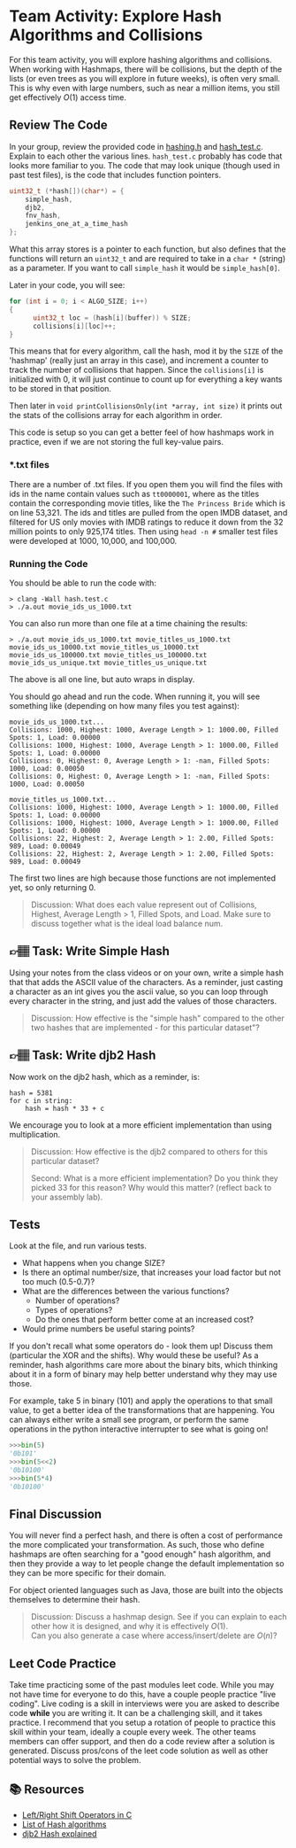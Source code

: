 # Team Activity: Explore Hash Algorithms and Collisions  

For this team activity, you will explore hashing algorithms and collisions. When working with Hashmaps,
there will be collisions, but the depth of the lists (or even trees as you will explore in future weeks),
is often very small. This is why even with large numbers, such as near a million items, you still get effectively
$O(1)$ access time. 

## Review The Code

In your group, review the provided code in [hashing.h](hashing.h) and [hash_test.c](hash_test.c). 
Explain to each other the various lines. `hash_test.c` probably has code that looks more familiar to you.
The code that may look unique (though used in past test files), is the code that includes function pointers.

```c
uint32_t (*hash[])(char*) = {
    simple_hash,
    djb2,
    fnv_hash,
    jenkins_one_at_a_time_hash    
};
```

What this array stores is a pointer to each function, but also defines that the functions will return an `uint32_t` and are 
required to take in a `char *` (string) as a parameter. If you want to call `simple_hash` it would be `simple_hash[0]`.

Later in your code, you will see:

```c
for (int i = 0; i < ALGO_SIZE; i++)
{
      uint32_t loc = (hash[i](buffer)) % SIZE;
      collisions[i][loc]++;
}
```
This means that for every algorithm, call the hash, mod it by the `SIZE` of the 'hashmap' (really just an array in this case), and increment a counter to track the number of collisions that happen. Since the `collisions[i]` is initialized with 0, it will just continue to count up for everything a key wants to be stored in that position. 

Then later in `void printCollisionsOnly(int *array, int size)` it prints out the stats of the collisions array for each algorithm in order. 

This code is setup so you can get a better feel of how hashmaps work in practice, even if we are not storing the full key-value pairs. 



### *.txt files
There are a number of .txt files. If you open them you will find the files with ids in the name contain values such as `tt0000001`, where as the titles contain the corresponding movie titles, like the `The Princess Bride` which is on line 53,321. The ids and titles are pulled from the open IMDB dataset, and filtered for US only movies with IMDB ratings to reduce it down from the 32 million points to only 925,174 titles. Then using `head -n #` smaller test files were developed at 1000, 10,000, and 100,000. 

### Running the Code
You should be able to run the code with:

```console
> clang -Wall hash.test.c 
> ./a.out movie_ids_us_1000.txt
```

You can also run more than one file at a time chaining the results:

```console
> ./a.out movie_ids_us_1000.txt movie_titles_us_1000.txt movie_ids_us_10000.txt movie_titles_us_10000.txt movie_ids_us_100000.txt movie_titles_us_100000.txt movie_ids_us_unique.txt movie_titles_us_unique.txt 
```
The above is all one line, but auto wraps in display. 

You should go ahead and run the code. When running it, you will see something like (depending on how many files you test against):

```text
movie_ids_us_1000.txt...
Collisions: 1000, Highest: 1000, Average Length > 1: 1000.00, Filled Spots: 1, Load: 0.00000
Collisions: 1000, Highest: 1000, Average Length > 1: 1000.00, Filled Spots: 1, Load: 0.00000
Collisions: 0, Highest: 0, Average Length > 1: -nan, Filled Spots: 1000, Load: 0.00050
Collisions: 0, Highest: 0, Average Length > 1: -nan, Filled Spots: 1000, Load: 0.00050

movie_titles_us_1000.txt...
Collisions: 1000, Highest: 1000, Average Length > 1: 1000.00, Filled Spots: 1, Load: 0.00000
Collisions: 1000, Highest: 1000, Average Length > 1: 1000.00, Filled Spots: 1, Load: 0.00000
Collisions: 22, Highest: 2, Average Length > 1: 2.00, Filled Spots: 989, Load: 0.00049
Collisions: 22, Highest: 2, Average Length > 1: 2.00, Filled Spots: 989, Load: 0.00049
```
The first two lines are high because those functions are not implemented yet, so only returning 0. 

> Discussion: What does each value represent out of Collisions, Highest, Average Length > 1, Filled Spots, and Load. Make sure to discuss together what is the ideal load balance num.


## 👉🏽 **Task**: Write Simple Hash

Using your notes from the class videos or on your own, write a simple hash that that adds the ASCII value of the characters. As a reminder, just casting a character as an int gives you the ascii value, so you can loop through every character in the string, and
just add the values of those characters.

> Discussion: How effective is the "simple hash" compared to the other
two hashes that are implemented - for this particular dataset"? 


## 👉🏽 **Task**: Write djb2 Hash

Now work on the djb2 hash, which as a reminder, is:

```text
hash = 5381
for c in string:
    hash = hash * 33 + c
```

We encourage you to look at a more efficient implementation than using multiplication. 

> Discussion: How effective is the djb2 compared to others for this particular dataset? 
>
> Second: What is a more efficient implementation? Do you think they picked 33 for this reason? 
> Why would this matter? (reflect back to your assembly lab). 

## Tests

Look at the file, and run various tests.

* What happens when you change SIZE?
* Is there an optimal number/size, that increases your load factor but not too much (0.5-0.7)?
* What are the differences between the various functions?
  * Number of operations?
  * Types of operations? 
  * Do the ones that perform better come at an increased cost?
* Would prime numbers be useful staring points?

If you don't recall what some operators do - look them up! Discuss them (particular the XOR and the shifts). Why would these be useful? 
As a reminder, hash algorithms care more about the binary bits, which thinking about it in a form of binary may help better understand why they may use those. 

For example, take 5 in binary (101) and apply the operations to that small value, to get a better idea of the transformations that are happening. You can always either write a small see program, or perform the same operations in the python interactive interrupter to see what is going on! 

```python
>>>bin(5)
'0b101'
>>>bin(5<<2) 
'0b10100'
>>>bin(5*4)
'0b10100'
```

## Final Discussion

You will never find a perfect hash, and there is often a cost of performance the more complicated your transformation. As such, those who define hashmaps are often searching for a "good enough" hash algorithm, and then they provide a way to let people change the default implementation so they can be more specific for their domain. 

For object oriented languages such as Java, those are built into the objects themselves to determine their hash. 

> Discussion: 
> Discuss a hashmap design. See if you can explain to each other how it is designed, and why it is effectively $O(1)$.  
> Can you also generate a case where access/insert/delete are $O(n)$?

## Leet Code Practice
Take time practicing some of the past modules leet code. While you may not have time for everyone to do this, have a couple people practice "live coding". Live coding is a skill in interviews were you are asked to describe code **while** you are writing it. It can be a challenging skill, and it takes practice. I recommend that you setup a rotation of people to practice this skill within your team, ideally a couple every week. The other teams members can offer support, and then do a code review after a solution is generated. Discuss pros/cons of the leet code solution as well as other potential ways to solve the problem.

## 📚 Resources
* [Left/Right Shift Operators in C](https://www.geeksforgeeks.org/left-shift-right-shift-operators-c-cpp/)
* [List of Hash algorithms](https://en.wikipedia.org/wiki/List_of_hash_functions#Non-cryptographic_hash_functions)
* [djb2 Hash explained](https://theartincode.stanis.me/008-djb2/)

